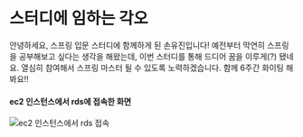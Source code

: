 ﻿# 스터디에 임하는 각오
안녕하세요, 스프링 입문 스터디에 함께하게 된 손유진입니다!
예전부터 막연히 스프링을 공부해보고 싶다는 생각을 해왔는데, 이번 스터디를 통해 드디어 꿈을 이루게(?) 됐네요. 열심히 참여해서 스프링 마스터 될 수 있도록 노력하겠습니다. 함께 6주간 화이팅 해봐요!!

#### ec2 인스턴스에서 rds에 접속한 화면
![ec2 인스턴스에서 rds 접속](https://user-images.githubusercontent.com/66019792/201481218-565225e6-6ccf-4274-9de4-b001ae12efbd.png)
